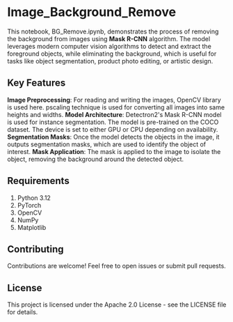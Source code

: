 # Image_Background_Remove
This notebook, BG_Remove.ipynb, demonstrates the process of removing the background from images using **Mask R-CNN** algorithm. The model leverages modern computer vision algorithms to detect and extract the foreground objects, while eliminating the background, which is useful for tasks like object segmentation, product photo editing, or artistic design.
## Key Features
**Image Preprocessing**: For reading and writing the images, OpenCV library is used here. pscaling technique is used for converting all images into same heights and widths.
**Model Architecture**: Detectron2's Mask R-CNN model is used for instance segmentation. The model is pre-trained on the COCO dataset. The device is set to either GPU or CPU depending on availability.
**Segmentation Masks**: Once the model detects the objects in the image, it outputs segmentation masks, which are used to identify the object of interest.
**Mask Application**: The mask is applied to the image to isolate the object, removing the background around the detected object.
## Requirements
  1. Python 3.12
  2. PyTorch
  3. OpenCV
  4. NumPy
  5. Matplotlib
## Contributing
Contributions are welcome! Feel free to open issues or submit pull requests.
## License
This project is licensed under the Apache 2.0 License - see the LICENSE file for details.
